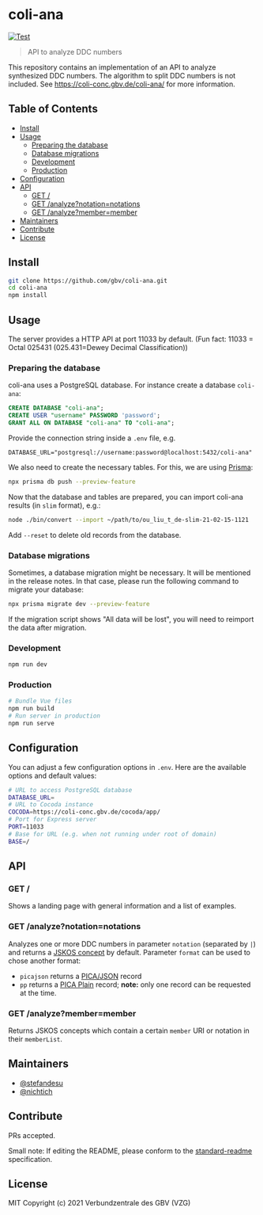 # coli-ana

[![Test](https://github.com/gbv/coli-ana/actions/workflows/test.yml/badge.svg)](https://github.com/gbv/coli-ana/actions/workflows/test.yml)

> API to analyze DDC numbers

This repository contains an implementation of an API to analyze synthesized DDC numbers. The algorithm to split DDC numbers is not included. See <https://coli-conc.gbv.de/coli-ana/> for more information.

## Table of Contents <!-- omit in toc -->
- [Install](#install)
- [Usage](#usage)
  - [Preparing the database](#preparing-the-database)
  - [Database migrations](#database-migrations)
  - [Development](#development)
  - [Production](#production)
- [Configuration](#configuration)
- [API](#api)
  - [GET /](#get-)
  - [GET /analyze?notation=notations](#get-analyzenotationnotations)
  - [GET /analyze?member=member](#get-analyzemembermember)
- [Maintainers](#maintainers)
- [Contribute](#contribute)
- [License](#license)

## Install

~~~bash
git clone https://github.com/gbv/coli-ana.git
cd coli-ana
npm install
~~~

## Usage

The server provides a HTTP API at port 11033 by default. (Fun fact: 11033 = Octal 025431 (025.431=Dewey Decimal Classification))

### Preparing the database

coli-ana uses a PostgreSQL database. For instance create a database `coli-ana`:

```sql
CREATE DATABASE "coli-ana";
CREATE USER "username" PASSWORD 'password';
GRANT ALL ON DATABASE "coli-ana" TO "coli-ana";
```

Provide the connection string inside a `.env` file, e.g.

```env
DATABASE_URL="postgresql://username:password@localhost:5432/coli-ana"
```

We also need to create the necessary tables. For this, we are using [Prisma](https://www.prisma.io):

```bash
npx prisma db push --preview-feature
```

Now that the database and tables are prepared, you can import coli-ana results (in `slim` format), e.g.:

```bash
node ./bin/convert --import ~/path/to/ou_liu_t_de-slim-21-02-15-1121
```

Add `--reset` to delete old records from the database.

### Database migrations

Sometimes, a database migration might be necessary. It will be mentioned in the release notes. In that case, please run the following command to migrate your database:

```bash
npx prisma migrate dev --preview-feature
```

If the migration script shows "All data will be lost", you will need to reimport the data after migration.

### Development
```bash
npm run dev
```

### Production
```bash
# Bundle Vue files
npm run build
# Run server in production
npm run serve
```

## Configuration

You can adjust a few configuration options in `.env`. Here are the available options and default values:

```bash
# URL to access PostgreSQL database
DATABASE_URL=
# URL to Cocoda instance
COCODA=https://coli-conc.gbv.de/cocoda/app/
# Port for Express server
PORT=11033
# Base for URL (e.g. when not running under root of domain)
BASE=/
```

## API

### GET /

Shows a landing page with general information and a list of examples.

### GET /analyze?notation=notations

Analyzes one or more DDC numbers in parameter `notation` (separated by `|`) and returns a [JSKOS concept](https://gbv.github.io/jskos/jskos.html#concept) by default. Parameter `format` can be used to chose another format:

* `picajson` returns a [PICA/JSON](https://format.gbv.de/pica/json) record
* `pp` returns a [PICA Plain](https://format.gbv.de/pica/plain) record; **note:** only one record can be requested at the time.

### GET /analyze?member=member

Returns JSKOS concepts which contain a certain `member` URI or notation in their `memberList`.

## Maintainers
- [@stefandesu](https://github.com/stefandesu)
- [@nichtich](https://github.com/nichtich)

## Contribute
PRs accepted.

Small note: If editing the README, please conform to the [standard-readme](https://github.com/RichardLitt/standard-readme) specification.

## License
MIT Copyright (c) 2021 Verbundzentrale des GBV (VZG)
